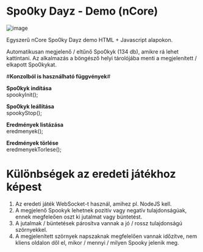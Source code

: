 # Spo0ky Dayz - Demo (nCore) #

![image](https://user-images.githubusercontent.com/63890454/200156459-b0b64493-7c41-45c4-950a-7e63eabc91d0.png)

Egyszerű nCore Spo0ky Dayz demo HTML + Javascript alapokon.

Automatikusan megjelenő / eltűnő Spo0kyk (134 db), amikre rá lehet kattintani.
Az alkalmazás a böngésző helyi tárolójába menti a megjelenített / elkapott Spo0kykat.

#<b>Konzolból is használható függvények</b>#

<b>Spo0kyk indítása</b><br>
spookyInit();<br>

<b>Spo0kyk leállítása</b><br>
spookyStop();<br>

<b>Eredmények listázása</b><br>
eredmenyek();<br>

<b>Eredmények törlése</b><br>
eredmenyekTorlese();<br>

# <b>Különbségek az eredeti játékhoz képest</b><br> #

1. Az eredeti játék WebSocket-t használ, amihez pl. NodeJS kell.
2. A megjelenő Spookyk lehetnek pozitív vagy negatív tulajdonságúak, ennek megfeleően oszt ki jutalmat vagy büntetést.
3. A jutalmak / büntetések párosítva vannak a jó / rossz tulajdonságú szörnyekkel.
4. A megjelenített szörnyek napszaknak megfelelően vannak időzítve, nem kliens oldalon dől el, mikor / mennyi / milyen Spooky jelenik meg.
